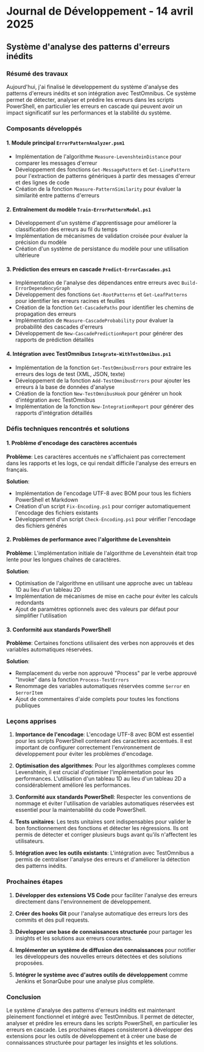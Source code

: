 # Journal de Développement - 14 avril 2025

## Système d'analyse des patterns d'erreurs inédits

### Résumé des travaux

Aujourd'hui, j'ai finalisé le développement du système d'analyse des patterns d'erreurs inédits et son intégration avec TestOmnibus. Ce système permet de détecter, analyser et prédire les erreurs dans les scripts PowerShell, en particulier les erreurs en cascade qui peuvent avoir un impact significatif sur les performances et la stabilité du système.

### Composants développés

#### 1. Module principal `ErrorPatternAnalyzer.psm1`

- Implémentation de l'algorithme `Measure-LevenshteinDistance` pour comparer les messages d'erreur
- Développement des fonctions `Get-MessagePattern` et `Get-LinePattern` pour l'extraction de patterns génériques à partir des messages d'erreur et des lignes de code
- Création de la fonction `Measure-PatternSimilarity` pour évaluer la similarité entre patterns d'erreurs

#### 2. Entraînement du modèle `Train-ErrorPatternModel.ps1`

- Développement d'un système d'apprentissage pour améliorer la classification des erreurs au fil du temps
- Implémentation de mécanismes de validation croisée pour évaluer la précision du modèle
- Création d'un système de persistance du modèle pour une utilisation ultérieure

#### 3. Prédiction des erreurs en cascade `Predict-ErrorCascades.ps1`

- Implémentation de l'analyse des dépendances entre erreurs avec `Build-ErrorDependencyGraph`
- Développement des fonctions `Get-RootPatterns` et `Get-LeafPatterns` pour identifier les erreurs racines et feuilles
- Création de la fonction `Get-CascadePaths` pour identifier les chemins de propagation des erreurs
- Implémentation de `Measure-CascadeProbability` pour évaluer la probabilité des cascades d'erreurs
- Développement de `New-CascadePredictionReport` pour générer des rapports de prédiction détaillés

#### 4. Intégration avec TestOmnibus `Integrate-WithTestOmnibus.ps1`

- Implémentation de la fonction `Get-TestOmnibusErrors` pour extraire les erreurs des logs de test (XML, JSON, texte)
- Développement de la fonction `Add-TestOmnibusErrors` pour ajouter les erreurs à la base de données d'analyse
- Création de la fonction `New-TestOmnibusHook` pour générer un hook d'intégration avec TestOmnibus
- Implémentation de la fonction `New-IntegrationReport` pour générer des rapports d'intégration détaillés

### Défis techniques rencontrés et solutions

#### 1. Problème d'encodage des caractères accentués

**Problème**: Les caractères accentués ne s'affichaient pas correctement dans les rapports et les logs, ce qui rendait difficile l'analyse des erreurs en français.

**Solution**: 
- Implémentation de l'encodage UTF-8 avec BOM pour tous les fichiers PowerShell et Markdown
- Création d'un script `Fix-Encoding.ps1` pour corriger automatiquement l'encodage des fichiers existants
- Développement d'un script `Check-Encoding.ps1` pour vérifier l'encodage des fichiers générés

#### 2. Problèmes de performance avec l'algorithme de Levenshtein

**Problème**: L'implémentation initiale de l'algorithme de Levenshtein était trop lente pour les longues chaînes de caractères.

**Solution**:
- Optimisation de l'algorithme en utilisant une approche avec un tableau 1D au lieu d'un tableau 2D
- Implémentation de mécanismes de mise en cache pour éviter les calculs redondants
- Ajout de paramètres optionnels avec des valeurs par défaut pour simplifier l'utilisation

#### 3. Conformité aux standards PowerShell

**Problème**: Certaines fonctions utilisaient des verbes non approuvés et des variables automatiques réservées.

**Solution**:
- Remplacement du verbe non approuvé "Process" par le verbe approuvé "Invoke" dans la fonction `Process-TestErrors`
- Renommage des variables automatiques réservées comme `$error` en `$errorItem`
- Ajout de commentaires d'aide complets pour toutes les fonctions publiques

### Leçons apprises

1. **Importance de l'encodage**: L'encodage UTF-8 avec BOM est essentiel pour les scripts PowerShell contenant des caractères accentués. Il est important de configurer correctement l'environnement de développement pour éviter les problèmes d'encodage.

2. **Optimisation des algorithmes**: Pour les algorithmes complexes comme Levenshtein, il est crucial d'optimiser l'implémentation pour les performances. L'utilisation d'un tableau 1D au lieu d'un tableau 2D a considérablement amélioré les performances.

3. **Conformité aux standards PowerShell**: Respecter les conventions de nommage et éviter l'utilisation de variables automatiques réservées est essentiel pour la maintenabilité du code PowerShell.

4. **Tests unitaires**: Les tests unitaires sont indispensables pour valider le bon fonctionnement des fonctions et détecter les régressions. Ils ont permis de détecter et corriger plusieurs bugs avant qu'ils n'affectent les utilisateurs.

5. **Intégration avec les outils existants**: L'intégration avec TestOmnibus a permis de centraliser l'analyse des erreurs et d'améliorer la détection des patterns inédits.

### Prochaines étapes

1. **Développer des extensions VS Code** pour faciliter l'analyse des erreurs directement dans l'environnement de développement.

2. **Créer des hooks Git** pour l'analyse automatique des erreurs lors des commits et des pull requests.

3. **Développer une base de connaissances structurée** pour partager les insights et les solutions aux erreurs courantes.

4. **Implémenter un système de diffusion des connaissances** pour notifier les développeurs des nouvelles erreurs détectées et des solutions proposées.

5. **Intégrer le système avec d'autres outils de développement** comme Jenkins et SonarQube pour une analyse plus complète.

### Conclusion

Le système d'analyse des patterns d'erreurs inédits est maintenant pleinement fonctionnel et intégré avec TestOmnibus. Il permet de détecter, analyser et prédire les erreurs dans les scripts PowerShell, en particulier les erreurs en cascade. Les prochaines étapes consisteront à développer des extensions pour les outils de développement et à créer une base de connaissances structurée pour partager les insights et les solutions.
